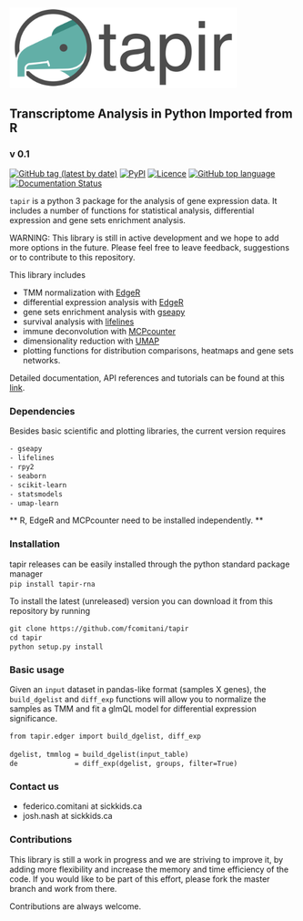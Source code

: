 <img src="docs/figs/logo_tp.png" width=400, padding=100>


## Transcriptome Analysis in Python Imported from R
### v 0.1

[![GitHub tag (latest by date)](https://img.shields.io/github/v/tag/fcomitani/tapir)](https://github.com/fcomitani/tapir/releases/tag/v0.1.0)
[![PyPI](https://img.shields.io/pypi/v/tapir-rna)](https://pypi.org/project/tapir-rna/)
[![Licence](https://img.shields.io/github/license/fcomitani/tapir?style=flat-square)](https://github.com/fcomitani/tapir/blob/main/LICENSE)
[![GitHub top language](https://img.shields.io/github/languages/top/fcomitani/tapir?style=flat-square)](https://github.com/fcomitani/tapir/search?l=python)
[![Documentation Status](https://readthedocs.org/projects/tapir/badge/?version=latest&style=flat-square)](https://tapir.readthedocs.io/en/latest/?badge=latest)
<!--
[![Build Status](https://img.shields.io/travis/com/fcomitani/tapir/main?style=flat-square)](https://travis-ci.com/fcomitani/tapir)
-->

`tapir` is a python 3 package for the analysis of gene expression data.
It includes a number of functions for statistical analysis, differential expression
and gene sets enrichment analysis.

WARNING: This library is still in active development and we hope to add more options in the future. Please feel free 
to leave feedback, suggestions or to contribute to this repository.

This library includes

* TMM normalization with [EdgeR](https://bioconductor.org/packages/release/bioc/html/edgeR.html)
* differential expression analysis with [EdgeR](https://bioconductor.org/packages/release/bioc/html/edgeR.html)
* gene sets enrichment analysis with [gseapy](https://github.com/zqfang/GSEApy)
* survival analysis with [lifelines](https://github.com/CamDavidsonPilon/lifelines)
* immune deconvolution with [MCPcounter](https://github.com/ebecht/MCPcounter)
* dimensionality reduction with [UMAP](https://github.com/lmcinnes/umap)
* plotting functions for distribution comparisons, heatmaps and gene sets networks.

Detailed documentation, API references and tutorials can be found at this [link](https://tapir.readthedocs.io/en/latest/).

### Dependencies

Besides basic scientific and plotting libraries, the current version requires

```
- gseapy
- lifelines
- rpy2
- seaborn
- scikit-learn
- statsmodels
- umap-learn
```

** R, EdgeR and MCPcounter need to be installed independently. **

### Installation

tapir releases can be easily installed through the python standard package manager  
`pip install tapir-rna`

To install the latest (unreleased) version you can download it from this repository by running 
 
    git clone https://github.com/fcomitani/tapir
    cd tapir
    python setup.py install

### Basic usage

Given an `input` dataset in pandas-like format (samples X genes), the `build_dgelist`  and `diff_exp` functions will allow you to normalize 
the samples as TMM and fit a glmQL model for differential expression
significance.

    from tapir.edger import build_dgelist, diff_exp

    dgelist, tmmlog = build_dgelist(input_table)
    de              = diff_exp(dgelist, groups, filter=True)

### Contact us

- federico.comitani at sickkids.ca
- josh.nash at sickkids.ca

<!--
### Citation

When using this library, please cite

> F. Comitani, J. O. Nash 
-->

### Contributions

This library is still a work in progress and we are striving to improve it, by adding more flexibility and increase the memory and time efficiency of the code. If you would like to be part of this effort, please fork the master branch and work from there. 

<!-- Make sure your code passes the travis build tests. -->

Contributions are always welcome.
